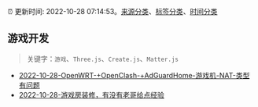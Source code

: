 :alarm_clock: 更新时间: 2022-10-28 07:14:53。[来源分类](../README.md)、[标签分类](../TAGS.md)、[时间分类](../TIMELINE.md)

## 游戏开发


> 关键字：`游戏`、`Three.js`、`Create.js`、`Matter.js`



- [2022-10-28-OpenWRT-+OpenClash-+AdGuardHome-游戏机-NAT-类型有问题](https://www.v2ex.com/t/890708) 
- [2022-10-28-游戏房装修，有没有老哥给点经验](https://www.v2ex.com/t/890705) 